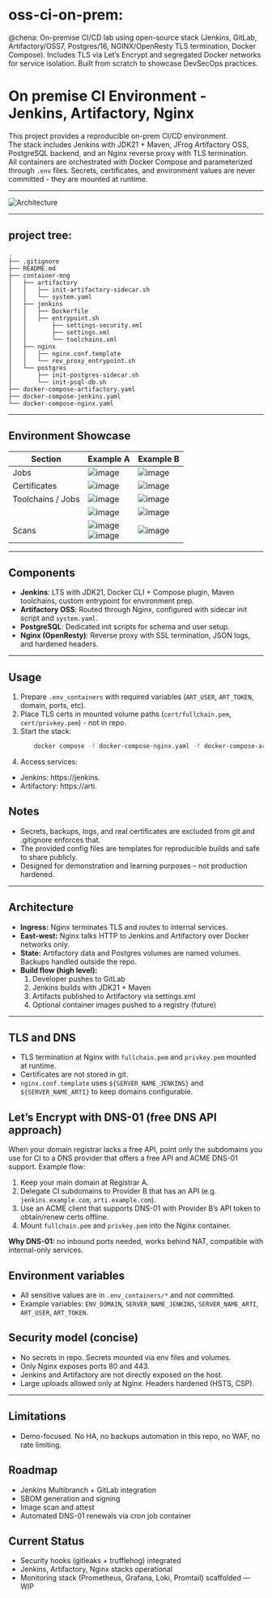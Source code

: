 # oss-ci-on-prem:
@chena: On-premise CI/CD lab using open-source stack (Jenkins, GitLab, Artifactory/OSS7, Postgres/16, NGINX/OpenResty TLS termination, Docker Compose). Includes TLS via Let’s Encrypt and segregated Docker networks for service isolation. Built from scratch to showcase DevSecOps practices.




# On premise CI Environment - Jenkins, Artifactory, Nginx

This project provides a reproducible on-prem CI/CD environment.  
The stack includes Jenkins with JDK21 + Maven, JFrog Artifactory OSS, PostgreSQL backend, and an Nginx reverse proxy with TLS termination.  
All containers are orchestrated with Docker Compose and parameterized through `.env` files. Secrets, certificates, and environment values are never committed - they are mounted at runtime.

---

![Architecture](./docs/CI-env-and-shift-left-dev-workstation2.0.png)

---

## project tree: 
```
.
├── .gitignore
├── README.md
├── container-mng
│   ├── artifactory
│   │   ├── init-artifactory-sidecar.sh
│   │   └── system.yaml
│   ├── jenkins
│   │   ├── Dockerfile
│   │   ├── entrypoint.sh
│   │       ├── settings-security.xml
│   │       ├── settings.xml
│   │       └── toolchains.xml
│   ├── nginx
│   │   ├── nginx.conf.template
│   │   └── rev_proxy_entrypoint.sh
│   └── postgres
│       ├── init-postgres-sidecar.sh
│       └── init-psql-db.sh
├── docker-compose-artifactory.yaml
├── docker-compose-jenkins.yaml
└── docker-compose-nginx.yaml
```

---

## Environment Showcase

| Section           | Example A | Example B |
| ----------------- | --------- | --------- |
| Jobs              | ![image](./docs/img/artifactory-server-artifacts.png) | ![image](./docs/img/jenkinsfile-snippit2.png) |
| Certificates      | ![image](./docs/img/cert-artifactory.png) | ![image](./docs/img/cert-jenkins.png) |
| Toolchains / Jobs | ![image](./docs/img/gitlab-pipeline-tests-repo.png) | ![image](./docs/img/jenkins-java-toochain.png) |
|                   | ![image](./docs/img/jenkins-job2.png) | ![image](./docs/img/jenkins-job3.png) |
| Scans             | ![image](./docs/img/monitor-stack-ongoing-implementation.png)<br>![image](./docs/img/secret-scan-trufflehog-deep-scan.png) | ![image](./docs/img/secret-scan-gitleaks-pre-commit-hooks.png) |

---

## Components
- **Jenkins**: LTS with JDK21, Docker CLI + Compose plugin, Maven toolchains, custom entrypoint for environment prep.
- **Artifactory OSS**: Routed through Nginx, configured with sidecar init script and `system.yaml`.
- **PostgreSQL**: Dedicated init scripts for schema and user setup.
- **Nginx (OpenResty)**: Reverse proxy with SSL termination, JSON logs, and hardened headers.

---

## Usage
1. Prepare `.env_containers` with required variables (`ART_USER`, `ART_TOKEN`, domain, ports, etc).
2. Place TLS certs in mounted volume paths (`cert/fullchain.pem`, `cert/privkey.pem`) - not in repo.
3. Start the stack:
```sh
       docker compose -f docker-compose-nginx.yaml -f docker-compose-artifactory.yaml -f docker-compose-jenkins.yaml up -d
```
4. Access services:
- Jenkins: https://jenkins.<your-domain>
- Artifactory: https://arti.<your-domain>

## Notes

- Secrets, backups, logs, and real certificates are excluded from git and .gitignore enforces that.
- The provided config files are templates for reproducible builds and safe to share publicly.
- Designed for demonstration and learning purposes – not production hardened.


---

## Architecture
- **Ingress:** Nginx terminates TLS and routes to internal services.
- **East-west:** Nginx talks HTTP to Jenkins and Artifactory over Docker networks only.
- **State:** Artifactory data and Postgres volumes are named volumes. Backups handled outside the repo.
- **Build flow (high level):**
  1. Developer pushes to GitLab
  2. Jenkins builds with JDK21 + Maven
  3. Artifacts published to Artifactory via settings.xml
  4. Optional container images pushed to a registry (future)


---

## TLS and DNS
- TLS termination at Nginx with `fullchain.pem` and `privkey.pem` mounted at runtime.
- Certificates are not stored in git.
- `nginx.conf.template` uses `${SERVER_NAME_JENKINS}` and `${SERVER_NAME_ARTI}` to keep domains configurable.

## Let’s Encrypt with DNS-01 (free DNS API approach)
When your domain registrar lacks a free API, point only the subdomains you use for CI to a DNS provider that offers a free API and ACME DNS-01 support. Example flow:
1. Keep your main domain at Registrar A.
2. Delegate CI subdomains to Provider B that has an API (e.g. `jenkins.example.com`, `arti.example.com`).
3. Use an ACME client that supports DNS-01 with Provider B’s API token to obtain/renew certs offline.
4. Mount `fullchain.pem` and `privkey.pem` into the Nginx container.

**Why DNS-01:** no inbound ports needed, works behind NAT, compatible with internal-only services.

## Environment variables
- All sensitive values are in `.env_containers/*` and not committed.
- Example variables: `ENV_DOMAIN`, `SERVER_NAME_JENKINS`, `SERVER_NAME_ARTI`, `ART_USER`, `ART_TOKEN`.

## Security model (concise)
- No secrets in repo. Secrets mounted via env files and volumes.
- Only Nginx exposes ports 80 and 443.
- Jenkins and Artifactory are not directly exposed on the host.
- Large uploads allowed only at Nginx. Headers hardened (HSTS, CSP).

---

## Limitations
- Demo-focused. No HA, no backups automation in this repo, no WAF, no rate limiting.

## Roadmap
- Jenkins Multibranch + GitLab integration
- SBOM generation and signing
- Image scan and attest
- Automated DNS-01 renewals via cron job container


## Current Status
- Security hooks (gitleaks + trufflehog) integrated
- Jenkins, Artifactory, Nginx stacks operational
- Monitoring stack (Prometheus, Grafana, Loki, Promtail) scaffolded — WIP
